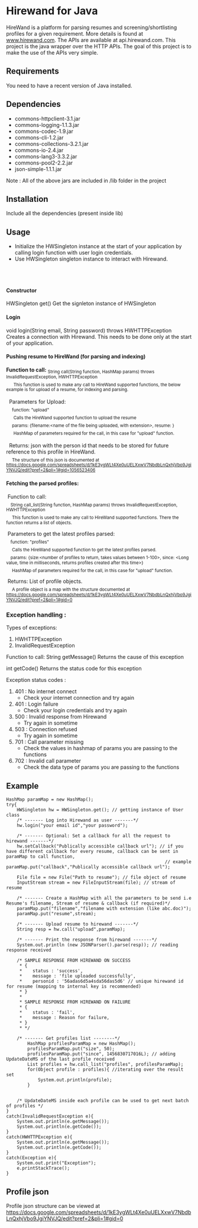 # Hirewand for Java
HireWand is a platform for parsing resumes and screening/shortlisting profiles for a given requirement. More details is found at www.hirewand.com. The APIs are available at api.hirewand.com. This project is the java wrapper over the HTTP APIs. The goal of this project is to make the use of the APIs very simple.

## Requirements
You need to have a recent version of Java installed. 

## Dependencies
- commons-httpclient-3.1.jar
- commons-logging-1.1.3.jar
- commons-codec-1.9.jar
- commons-cli-1.2.jar
- commons-collections-3.2.1.jar
- commons-io-2.4.jar
- commons-lang3-3.3.2.jar
- commons-pool2-2.2.jar
- json-simple-1.1.1.jar

Note : All of the above jars are included in /lib folder in the project

## Installation
Include all the dependencies (present inside lib)

## Usage
- Initialize the HWSingleton instance at the start of your application by calling login function with user login credentials.
- Use HWSingleton singleton instance to interact with Hirewand. 
<br />
<br />

#### Constructor <br />
HWSingleton get()
Get the signleton instance of HWSingleton   

#### Login <br />
void login(String email, String password) throws HWHTTPException <br />
Creates a connection with Hirewand. This needs to be done only at the start of your application.

#### Pushing resume to HireWand (for parsing and indexing)<br />
__Function to call:__
<sub>String call(String function, HashMap params) throws InvalidRequestException, HWHTTPException<br/></sub>
&nbsp;&nbsp;&nbsp;&nbsp;&nbsp;<sub>This function is used to make any call to HireWand supported functions, the below example is for upload of a resume, for indexing and parsing.<br/></sub>
</br>
&nbsp;&nbsp;Parameters for Upload:</br>
&nbsp;&nbsp;&nbsp;&nbsp;<sub>function: "upload"<br /></sub>
&nbsp;&nbsp;&nbsp;&nbsp;&nbsp;<sub>Calls the HireWand supported function to upload the resume<br /></sub>
&nbsp;&nbsp;&nbsp;&nbsp;<sub>params: {filename:<name of the file being uploaded, with extension>, resume: <binary stream of the resume>}<br /></sub>
&nbsp;&nbsp;&nbsp;&nbsp;&nbsp;<sub>HashMap of parameters required for the call, in this case for "upload" function.<br /></sub>
<br/>
&nbsp;&nbsp;Returns: json with the person id that needs to be stored for future reference to this profile in HireWand.<br />
&nbsp;&nbsp;&nbsp;&nbsp;<sub>The structure of this json is documented at https://docs.google.com/spreadsheets/d/1kE3ygWLt4Xe0uUELXxwV7NbdbLnQxhjVbo9JgiYNVJQ/edit?pref=2&pli=1#gid=1056523406<br /></sub>

#### Fetching the parsed profiles: <br />
&nbsp;Function to call:<br />
&nbsp;&nbsp;&nbsp;<sub>String call_list(String function, HashMap params) throws InvalidRequestException, HWHTTPException</sub><br />
&nbsp;&nbsp;&nbsp;&nbsp;<sub>This function is used to make any call to HireWand supported functions. There the function returns a list of objects.<br />
<br /></sub>
&nbsp;Parameters to get the latest profiles parsed:<br />
&nbsp;&nbsp;&nbsp;<sub>function: "profiles"<br /></sub>
&nbsp;&nbsp;&nbsp;&nbsp;<sub>Calls the HireWand supported function to get the latest profiles parsed.<br /></sub>
&nbsp;&nbsp;&nbsp;<sub>params: {size:<number of profiles to return, takes values between 1-100>, since: <Long value, time in milliseconds, returns profiles created after this time>}<br /></sub>
&nbsp;&nbsp;&nbsp;&nbsp;<sub>HashMap of parameters required for the call, in this case for "upload" function.<br /></sub>

&nbsp;Returns: List of profile objects. <br />
&nbsp;&nbsp;&nbsp;&nbsp;<sub>A profile object is a map with the structure documented at https://docs.google.com/spreadsheets/d/1kE3ygWLt4Xe0uUELXxwV7NbdbLnQxhjVbo9JgiYNVJQ/edit?pref=2&pli=1#gid=0</sub><br />

### Exception handling : 

Types of exceptions:
1. HWHTTPException
2. InvalidRequestException

Function to call:
String getMessage()
   Returns the cause of this exception<br />

int getCode()
   Returns the status code for this exception

Exception status codes :	
1. 401 : No internet connect
   - Check your internet connection and try again
2. 401 : Login failure
   - Check your login credentials and try again
3. 500 : Invalid response from Hirewand
   - Try again in sometime
4. 503 : Connection refused
   - Try again in sometime
5. 701 : Call parameter missing
   - Check the values in hashmap of params you are passing to the functions
6. 702 : Invalid call parameter
   - Check the data type of params you are passing to the functions

## Example

```
HashMap paramMap = new HashMap();
try{
	HWSingleton hw = HWSingleton.get(); // getting instance of User class
	/* ------- Log into Hirewand as user -------*/
	hw.login("your email id","your password");

	/* ------- Optional: Set a callback for all the request to hirewand -------*/
	hw.setCallback("Publically accessible callback url"); // if you have different callback for every resume, callback can be sent in paramMap to call function,
															// example paramMap.put("callback","Publically accessible callback url");

	File file = new File("Path to resume"); // file object of resume
	InputStream stream = new FileInputStream(file); // stream of resume

	/* ------- Create a HashMap with all the parameters to be send i.e Resume's filename, Stream of resume & callback (if required)*/
	paramMap.put("filename","filename with extension (like abc.doc)");
	paramMap.put("resume",stream);

	/* ------- Upload resume to hirewand -------*/
	String resp = hw.call("upload",paramMap);

	/* ------- Print the response from hirewand -------*/
	System.out.println (new JSONParser().parse(resp)); // reading response received

	/* SAMPLE RESPONSE FROM HIREWAND ON SUCCESS
	 * {
	 *    status : 'success',
	 *    message : 'file uploaded successfully',
	 *    personid : '56adas6d5a4sda56das5d6' // unique hirewand id for resume (mapping to internal key is recommended)
	 * }		 
	 * 
	 * SAMPLE RESPONSE FROM HIREWAND ON FAILURE
	 * {
	 *    status : 'fail',
	 *    message : Reason for failure,
	 * }	
	 * */

	/* ------- Get profiles list --------*/
		HashMap profilesParamMap = new HashMap();
		profilesParamMap.put("size", 50);
		profilesParamMap.put("since", 1456830717016L); // adding UpdateDateMS of the last profile received
		List profiles = hw.call_list("profiles", profilesParamMap);
		for(Object profile : profiles){ //iterating over the result set
			System.out.println(profile);
		}


	/* UpdateDateMS inside each profile can be used to get next batch of profiles */
}
catch(InvalidRequestException e){
	System.out.println(e.getMessage());
	System.out.println(e.getCode());
}
catch(HWHTTPException e){
	System.out.println(e.getMessage());
	System.out.println(e.getCode());
}
catch(Exception e){
	System.out.print("Exception");
	e.printStackTrace();
}
```

## Profile json
Profile json structure can be viewed at https://docs.google.com/spreadsheets/d/1kE3ygWLt4Xe0uUELXxwV7NbdbLnQxhjVbo9JgiYNVJQ/edit?pref=2&pli=1#gid=0



